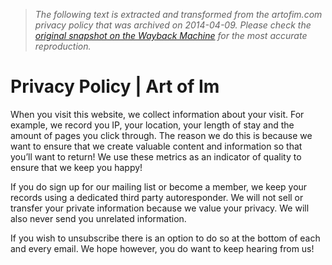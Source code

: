 > *The following text is extracted and transformed from the artofim.com privacy policy that was archived on 2014-04-09. Please check the [original snapshot on the Wayback Machine](https://web.archive.org/web/20140409135109id_/http%3A//artofim.com/privacy-policy-2) for the most accurate reproduction.*

# Privacy Policy | Art of Im

When you visit this website, we collect information about your visit. For example, we record you IP, your location, your length of stay and the amount of pages you click through. The reason we do this is because we want to ensure that we create valuable content and information so that you’ll want to return! We use these metrics as an indicator of quality to ensure that we keep you happy!

If you do sign up for our mailing list or become a member, we keep your records using a dedicated third party autoresponder. We will not sell or transfer your private information because we value your privacy. We will also never send you unrelated information.

If you wish to unsubscribe there is an option to do so at the bottom of each and every email. We hope however, you do want to keep hearing from us!
